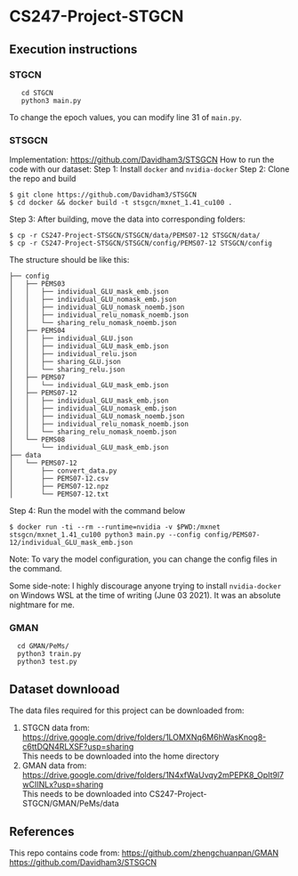 # CS247-Project-STGCN

## Execution instructions

### STGCN 

```
   cd STGCN
   python3 main.py
```
To change the epoch values, you can modify line 31 of `main.py`.  

### STSGCN

Implementation: https://github.com/Davidham3/STSGCN
How to run the code with our dataset:
Step 1: Install `docker` and `nvidia-docker`
Step 2: Clone the repo and build
```
$ git clone https://github.com/Davidham3/STSGCN
$ cd docker && docker build -t stsgcn/mxnet_1.41_cu100 .
```
Step 3: After building, move the data into corresponding folders:  
```
$ cp -r CS247-Project-STSGCN/STSGCN/data/PEMS07-12 STSGCN/data/
$ cp -r CS247-Project-STSGCN/STSGCN/config/PEMS07-12 STSGCN/config
```

The structure should be like this:  
```
├── config
│   ├── PEMS03
│   │   ├── individual_GLU_mask_emb.json
│   │   ├── individual_GLU_nomask_emb.json
│   │   ├── individual_GLU_nomask_noemb.json
│   │   ├── individual_relu_nomask_noemb.json
│   │   └── sharing_relu_nomask_noemb.json
│   ├── PEMS04
│   │   ├── individual_GLU.json
│   │   ├── individual_GLU_mask_emb.json
│   │   ├── individual_relu.json
│   │   ├── sharing_GLU.json
│   │   └── sharing_relu.json
│   ├── PEMS07
│   │   └── individual_GLU_mask_emb.json
│   ├── PEMS07-12
│   │   ├── individual_GLU_mask_emb.json
│   │   ├── individual_GLU_nomask_emb.json
│   │   ├── individual_GLU_nomask_noemb.json
│   │   ├── individual_relu_nomask_noemb.json
│   │   └── sharing_relu_nomask_noemb.json
│   └── PEMS08
│       └── individual_GLU_mask_emb.json
├── data
│   └── PEMS07-12
│       ├── convert_data.py
│       ├── PEMS07-12.csv
│       ├── PEMS07-12.npz
│       └── PEMS07-12.txt

```
Step 4: Run the model with the command below
```
$ docker run -ti --rm --runtime=nvidia -v $PWD:/mxnet stsgcn/mxnet_1.41_cu100 python3 main.py --config config/PEMS07-12/individual_GLU_mask_emb.json
```

Note: To vary the model configuration, you can change the config files in the command.  

Some side-note: I highly discourage anyone trying to install `nvidia-docker` on Windows WSL at the time of writing (June 03 2021). It was an absolute nightmare for me.  

### GMAN 

```
  cd GMAN/PeMs/
  python3 train.py
  python3 test.py
```


## Dataset downlooad

The data files required for this project can be downloaded from:

1. STGCN data from: https://drive.google.com/drive/folders/1LOMXNq6M6hWasKnog8-c6ttDQN4RLXSF?usp=sharing  
   This needs to be downloaded into the home directory
3. GMAN data from: https://drive.google.com/drive/folders/1N4xfWaUvqy2mPEPK8_OpIt9l7wCIINLx?usp=sharing  
   This needs to be downloaded into CS247-Project-STGCN/GMAN/PeMs/data

## References
This repo contains code from:
https://github.com/zhengchuanpan/GMAN  
https://github.com/Davidham3/STSGCN

